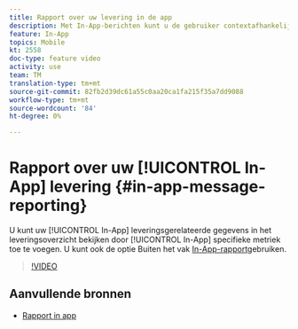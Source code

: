 ```yaml
---
title: Rapport over uw levering in de app
description: Met In-App-berichten kunt u de gebruiker contextafhankelijke In-App-berichten geven als reactie op het realtime gedrag van de klant binnen de mobiele toepassing.
feature: In-App
topics: Mobile
kt: 2558
doc-type: feature video
activity: use
team: TM
translation-type: tm+mt
source-git-commit: 82fb2d39dc61a55c0aa20ca1fa215f35a7dd9088
workflow-type: tm+mt
source-wordcount: '84'
ht-degree: 0%

---
```


# Rapport over uw [!UICONTROL In-App] levering {#in-app-message-reporting}

U kunt uw [!UICONTROL In-App] leveringsgerelateerde gegevens in het leveringsoverzicht bekijken door [!UICONTROL In-App] specifieke metriek toe te voegen. U kunt ook de optie Buiten het vak [In-App-rapport](https://docs.adobe.com/content/help/en/campaign-standard/using/reporting/list-of-reports/in-app-report.html)gebruiken.

>[!VIDEO](https://video.tv.adobe.com/v/26412?quality=12)

## Aanvullende bronnen

* [Rapport in app](https://docs.adobe.com/content/help/en/campaign-standard/using/reporting/list-of-reports/in-app-report.html)
